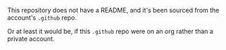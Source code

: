 This repository does not have a README, and it's been sourced from the account's `.github` repo.

Or at least it would be, if this `.github` repo were on an org rather than a private account.

<!-- https://www.freecodecamp.org/news/how-to-use-the-dot-github-repository/ -->

